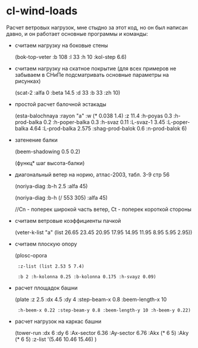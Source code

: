 # cl-wind-loads
Расчет ветровых нагрузок, мне стыдно за этот код, но он был написан давно, и он работает
основные программы и команды:
* считаем нагрузку на боковые стены

    (bok-top-veter :b 108 :l 33 :h 10 :kol-step 6.6)

* считаем нагрузку на скатное покрытие (для всех примеров не забываем в СНиПе
  подсматривать основные параметры на рисунках)
  
    (scat-2 :alfa 0 :beta 14.5 :d 33 :b 33 :zh 10)

* простой расчет балочной эстакады

    (esta-balochnaya :rayon "a" :w (* 0.038 1.4) :z 11.4 :h-poyas 0.3 :h-prod-balka 0.2 	:h-poper-balka 0.3 :h-svaz 0.11 :L-svaz-1 3.45 :L-poper-balka 4.64 :L-prod-balka 	2.575 :shag-prod-balok 0.6 :n-prod-balok 6)

* затенение балки

	 (beem-shadowing 0.5 0.2)  
	 
	 (функц* шаг высота-балки)
* диагональный ветер на норию, 
  атлас-2003, табл. 3-9 стр 56 
  
	(noriya-diag :b-h 2.5 :alfa 45) 
	
	(noriya-diag :b-h (/ 553 305) :alfa 45)
	
	//Cn - поперек широкой часть ветер, Ct - поперек короткой стороны
	
* считаем ветровые коэффициенты пачкой

	(veter-k-list "a" (list 26.65 23.45 20.95 17.95 14.95 11.95 8.95 5.95 2.95))

* считаем плоскую опору

	(plosc-opora 
	
	   :z-list (list 2.53 5 7.4) 
	   
	   :b 2 :h-kolonna 0.25 :b-kolonna 0.175 :h-svayz 0.09)
	   
* расчет площадок башни

	(plate :z 2.5 :dx 4.5 :dy 4 :step-beam-x 0.8 :beem-length-x 10 
	
	   :h-beem-x 0.22 :step-beam-y 0.8 :beem-length-y 10 :h-beem-y 0.22)

* расчет нагрузок на каркас башни

	(tower-run :dx 6 :dy 6 :Ax-sector 6.36 :Ay-sector 6.76 
		:Akx (* 6 5) :Aky (* 6 5) :z-list '(5.46 10.46 15.46) )
